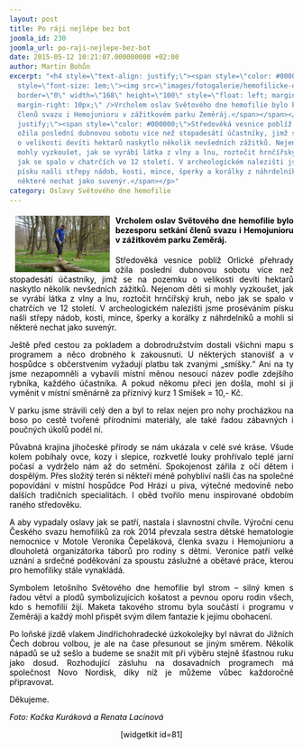```yaml
---
layout: post
title: Po ráji nejlépe bez bot
joomla_id: 230
joomla_url: po-raji-nejlepe-bez-bot
date: 2015-05-12 10:21:07.000000000 +02:00
author: Martin Bohůn
excerpt: "<h4 style=\"text-align: justify;\"><span style=\"color: #000000;\"><span
  style=\"font-size: 1em;\"><img src=\"images/fotogalerie/hemofilicke-dny/zemeraj-2015/26.jpg\"
  border=\"0\" width=\"168\" height=\"100\" style=\"float: left; margin-left: 10px;
  margin-right: 10px;\" />Vrcholem oslav Světového dne hemofilie bylo bezesporu setkání
  členů svazu i Hemojunioru v zážitkovém parku Zeměráj.</span></span></h4>\r\n<p style=\"text-align:
  justify;\"><span style=\"color: #000000;\">Středověká vesnice poblíž Orlické přehrady
  ožila poslední dubnovou sobotu více než stopadesátí účastníky, jimž se na pozemku
  o velikosti devíti hektarů naskytlo několik nevšedních zážitků. Nejenom děti si
  mohly vyzkoušet, jak se vyrábí látka z vlny a lnu, roztočit hrnčířský kruh, nebo
  jak se spalo v chatrčích ve 12 století. V archeologickém nalezišti jsme proséváním
  písku našli střepy nádob, kosti, mince, šperky a korálky z náhrdelníků a mohli si
  některé nechat jako suvenýr.</span></p>"
category: Oslavy Světového dne hemofilie
---
```

<h4 style="text-align: justify;"><span style="color: #000000;"><span style="font-size: 1em;"><img src="images/fotogalerie/hemofilicke-dny/zemeraj-2015/26.jpg" border="0" width="168" height="100" style="float: left; margin-left: 10px; margin-right: 10px;" />Vrcholem oslav Světového dne hemofilie bylo bezesporu setkání členů svazu i Hemojunioru v zážitkovém parku Zeměráj.</span></span></h4>

<p style="text-align: justify;"><span style="color: #000000;">Středověká vesnice poblíž Orlické přehrady ožila poslední dubnovou sobotu více než stopadesátí účastníky, jimž se na pozemku o velikosti devíti hektarů naskytlo několik nevšedních zážitků. Nejenom děti si mohly vyzkoušet, jak se vyrábí látka z vlny a lnu, roztočit hrnčířský kruh, nebo jak se spalo v chatrčích ve 12 století. V archeologickém nalezišti jsme proséváním písku našli střepy nádob, kosti, mince, šperky a korálky z náhrdelníků a mohli si některé nechat jako suvenýr.</span></p>



<p style="text-align: justify;"><span style="color: #000000;">Ještě před cestou za pokladem a dobrodružstvím dostali všichni mapu s programem a něco drobného k zakousnutí. U některých stanovišť a v hospůdce s občerstvením vyžadují platbu tak zvanými „smíšky.“ Ani na ty jsme nezapomněli a vybavili místní měnou nesoucí název podle zdejšího rybníka, každého účastníka. A pokud někomu přeci jen došla, mohl si ji vyměnit v místní směnárně za příznivý kurz 1 Smíšek = 10,- Kč.</span></p>

<p style="text-align: justify;"><span style="color: #000000;">V parku jsme strávili celý den a byl to relax nejen pro nohy procházkou na boso po cestě tvořené přírodními materiály, ale také řadou zábavných i poučných úkolů podél ní.</span></p>

<p style="text-align: justify;"><span style="color: #000000;">Půvabná krajina jihočeské přírody se nám ukázala v celé své kráse. Všude kolem pobíhaly ovce, kozy i slepice, rozkvetlé louky prohřívalo teplé jarní počasí a vydrželo nám až do setmění. Spokojenost zářila z očí dětem i dospělým. Přes složitý terén si někteří méně pohybliví našli čas na společné popovídání v místní hospůdce Pod Hrází u piva, výtečné medovině nebo dalších tradičních specialitách. I oběd tvořilo menu inspirované obdobím raného středověku.</span></p>

<p style="text-align: justify;"><span style="color: #000000;">A aby vypadaly oslavy jak se patří, nastala i slavnostní chvíle. Výroční cenu Českého svazu hemofiliků za rok 2014 převzala sestra dětské hematologie nemocnice v Motole Veronika Čepeláková, členka svazu i Hemojunioru a dlouholetá organizátorka táborů pro rodiny s dětmi. Veronice patří velké uznání a srdečné poděkování za spoustu záslužné a obětavé práce, kterou pro hemofiliky stále vynakládá.</span></p>

<p style="text-align: justify;"><span style="color: #000000;">Symbolem letošního Světového dne hemofilie byl strom – silný kmen s řadou větví a plodů symbolizujících košatost a pevnou oporu rodin všech, kdo s hemofilií žijí. Maketa takového stromu byla součástí i programu v Zeměráji a každý mohl přispět svým dílem fantazie k jejímu obohacení.</span></p>

<p style="text-align: justify;"><span style="color: #000000;">Po loňské jízdě vlakem Jindřichohradecké úzkokolejky byl návrat do Jižních Čech dobrou volbou, je ale na čase přesunout se jiným směrem. Několik nápadů se už sešlo a budeme se snažit mít při výběru stejně šťastnou ruku jako dosud. Rozhodující zásluhu na dosavadních programech má společnost Novo Nordisk, díky níž je můžeme vůbec každoročně připravovat.</span></p>

<p style="text-align: justify;"><span style="color: #000000;">Děkujeme.</span></p>

<p style="text-align: justify;"><span style="color: #000000;"><em>Foto: Kačka Kuráková a Renata Lacinová</em></span></p>

<p style="text-align: center;"><span style="color: #000000;"><span>[widgetkit id=81]</span></span></p>
